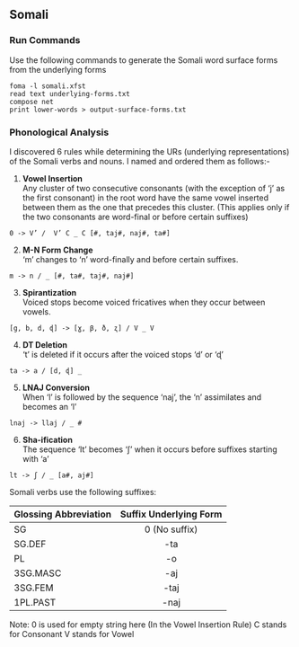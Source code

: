 ## Somali

### Run Commands
Use the following commands to generate the Somali word surface forms from the underlying forms
```
foma -l somali.xfst
read text underlying-forms.txt
compose net
print lower-words > output-surface-forms.txt
```

### Phonological Analysis
I discovered 6 rules while determining the URs (underlying representations) of the Somali verbs and nouns. I named and ordered them as follows:-
1. **Vowel Insertion** \
Any cluster of two consecutive consonants (with the exception of ‘j’ as the first consonant) in the root word have the same vowel inserted between them as the one that precedes this cluster.
(This applies only if the two consonants are word-final or before certain suffixes)

`0 -> V’ /  V’ C _ C [#, taj#, naj#, ta#]`
	

2. **M-N Form Change**\
‘m’ changes to ‘n’ word-finally and before certain suffixes.

`m -> n / _ [#, ta#, taj#, naj#]`

3. **Spirantization**\
Voiced stops become voiced fricatives when they occur between vowels.

`[g, b, d, ɖ] -> [ɣ, β, ð, ʐ] / V _ V`

4. **DT Deletion**\
‘t’ is deleted if it occurs after the voiced stops  ‘d’ or ‘ɖ’

`ta -> a / [d, ɖ] _ `

5. **LNAJ Conversion**\
When ‘l’ is followed by the sequence ‘naj’, the ‘n’ assimilates and becomes an ‘l’

`lnaj -> llaj / _ #`

6. **Sha-ification**\
The sequence ‘lt’ becomes ‘ʃ’ when it occurs before suffixes starting with  ‘a’

`lt -> ʃ / _ [a#, aj#]`

Somali verbs use the following suffixes:

| Glossing Abbreviation | Suffix Underlying Form |
|-----------------------|:----------------------:|
| SG                    |      0 (No suffix)     |
| SG.DEF                |           -ta          |
| PL                    |           -o           |
| 3SG.MASC              |           -aj          |
| 3SG.FEM               |          -taj          |
| 1PL.PAST              |          -naj          |

Note:
0 is used for empty string here (In the Vowel Insertion Rule)
C stands for Consonant
V stands for Vowel
